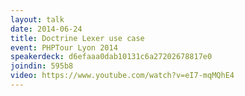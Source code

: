 ```yaml
---
layout: talk
date: 2014-06-24
title: Doctrine Lexer use case
event: PHPTour Lyon 2014
speakerdeck: d6efaaa0dab10131c6a27202678817e0
joindin: 595b8
video: https://www.youtube.com/watch?v=eI7-mqMQhE4
---
```

